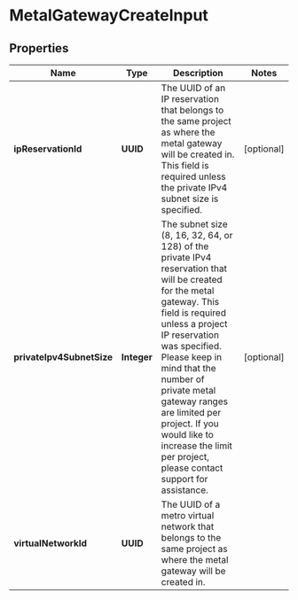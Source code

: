 

# MetalGatewayCreateInput


## Properties

| Name | Type | Description | Notes |
|------------ | ------------- | ------------- | -------------|
|**ipReservationId** | **UUID** | The UUID of an IP reservation that belongs to the same project as where the metal gateway will be created in. This field is required unless the private IPv4 subnet size is specified. |  [optional] |
|**privateIpv4SubnetSize** | **Integer** | The subnet size (8, 16, 32, 64, or 128) of the private IPv4 reservation that will be created for the metal gateway. This field is required unless a project IP reservation was specified.           Please keep in mind that the number of private metal gateway ranges are limited per project. If you would like to increase the limit per project, please contact support for assistance. |  [optional] |
|**virtualNetworkId** | **UUID** | The UUID of a metro virtual network that belongs to the same project as where the metal gateway will be created in. |  |



